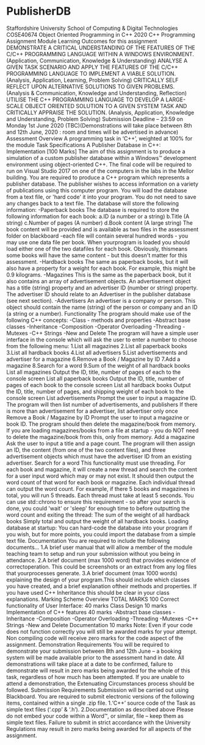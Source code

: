 # PublisherDB
Staffordshire University
School of Computing & Digital Technologies COSE40674 Object Oriented Programming in C++ 2020
C++ Programming Assignment
Module Learning Outcomes for this assignment
DEMONSTRATE A CRITICAL UNDERSTANDING OF THE FEATURES OF THE C/C++ PROGRAMMING LANGUAGE WITHIN A WINDOWS ENVIRONMENT.
(Application, Communication, Knowledge & Understanding)
ANALYSE A GIVEN TASK SCENARIO AND APPLY THE FEATURES OF THE C/C++ PROGRAMMING LANGUAGE TO IMPLEMENT A VIABLE SOLUTION.
(Analysis, Application, Learning, Problem Solving)
CRITICALLY SELF REFLECT UPON ALTERNATIVE SOLUTIONS TO GIVEN PROBLEMS.
(Analysis & Communication, Knowledge and Understanding, Reflection)
UTILISE THE C++ PROGRAMMING LANGUAGE TO DEVELOP A LARGE-SCALE OBJECT ORIENTED SOLUTION TO A GIVEN SYSTEM TASK AND CRITICALLY APPRAISE THE SOLUTION.
(Analysis, Application, Knowledge and Understanding, Problem Solving) Submission Deadline – 23:59 on Monday 1st June 2020 (TBC)(Demonstrations will take place between 8th and 12th June, 2020 : room and times will be advertised in advance)
Assessment Overview A programming task in ‘C++’, weighted at 100% for the module Task Specifications A Publisher Database in C++: Implementation [100 Marks] The aim of this assignment is to produce a simulation of a custom publisher database within a Windows™ development environment using object-oriented C++. The final code will be required to run on Visual Studio 2017 on one of the computers in the labs in the Mellor building.
You are required to produce a C++ program which represents a publisher database. The publisher wishes to access information on a variety of publications using this computer program.
You will load the database from a text file, or 'hard code' it into your program. You do not need to save any changes back to a text file.
The database will store the following information:
-Paperback books
The database is required to store the following information for each book:
a.ID (a number or a string)
b.Title (A string)
c.Number of pages (A number)
d.Book content (A large string)
The book content will be provided and is available as two files in the assessment folder on blackboard
-each file will contain several hundred words - you may use one data file per book. When yourprogram is loaded you should load either one of the two datafiles for each book. Obviously, thismeans some books will have the same content - but this doesn't matter for this assessment.
-Hardback books
The same as paperback books, but it will also have a property for a weight for each book. For example, this might be 0.9 kilograms.
-Magazines
This is the same as the paperback book, but it also contains an array of advertisement objects. An advertisement object has a title (string) property and an advertiser ID (number or string) property. The advertiser ID should relate to an Advertiser in the publisher database (see next section).
-Advertisers
An advertiser is a company or person. This object should contain the name (string) of the person or company and an ID (a string or a number).
Functionality
The program should make use of the following C++ concepts:
-Class - methods and properties
-Abstract base classes
-Inheritance
-Composition
-Operator Overloading
-Threading
-Mutexes
-C++ Strings
-New and Delete
The program will have a simple user interface in the console which will ask the user to enter a number to choose from the following menu:
1.List all magazines
2.List all paperback books
3.List all hardback books
4.List all advertisers
5.List advertisements and advertiser for a magazine
6.Remove a Book / Magazine by ID
7.Add a magazine
8.Search for a word
9.Sum of the weight of all hardback books
List all magazines
Output the ID, title, number of pages of each to the console screen
List all paperback books
Output the ID, title, number of pages of each book to the console screen
List all hardback books
Output the ID, title, number of pages, and shipping weight of each book to the console screen
List advertisements
Prompt the user to input a magazine ID. The program will then list number of advertisements, and
publishers
If there is more than advertisement for a advertiser, list advertiser only once
Remove a Book / Magazine by ID
Prompt the user to input a magazine or book ID. The program should then delete the magazine/book from memory. If you are loading magazines/books from a file at startup - you do NOT need to delete the magazine/book from this, only from memory.
Add a magazine
Ask the user to input a title and a page count. The program will then assign an ID, the content (from one of the two content files), and three advertisement objects which must have the advertiser ID from an existing advertiser.
Search for a word
This functionality must use threading. For each book and magazine, it will create a new thread and search the content for a user input word which may or may not exist. It should then output the word count of that word for each book or magazine. Each individual thread can output the word count. For example, if there 5 books and magazines in total, you will run 5 threads.
Each thread must take at least 5 seconds. You can use std::chrono to ensure this requirement - so after your search is done, you could 'wait' or 'sleep' for enough time to before outputting the word count and exiting the thread:
The sum of the weight of all hardback books
Simply total and output the weight of all hardback books.
Loading database at startup:
You can hard-code the database into your program if you wish, but for more points, you could import the database from a simple text file.
Documentation
You are required to include the following documents…
1.A brief user manual that will allow a member of the module teaching team to setup and run your submission without you being in attendance.
2.A brief document (max 1000 word) that provides evidence of correctoperation. This could be screenshots or an extract from any log files that yourprocesses generate.
3.A brief document (max 1000 words) explaining the design of your program.This should include which classes you have created, and a brief explanation oftheir methods and properties. If you have used C++ Inheritance this should be
clear in your class explanations.
Marking Scheme Overview TOTAL MARKS 100
Correct functionality of User Interface: 40 marks
Class Design 10 marks
Implementation of C++ features 40 marks
-Abstract base classes
-Inheritance
-Composition
-Operator Overloading
-Threading
-Mutexes
-C++ Strings
-New and Delete
Documentation 10 marks
Note: Even if your code does not function correctly you will still be awarded marks for your attempt. Non compiling code will receive zero marks for the code aspect of the assignment. Demonstration Requirements You will be required to demonstrate your submission between 8th and 12th June – a booking system will be made available prior to the assessment hand in date. All demonstrations will take place at a date to be confirmed, failure to demonstrate will result in zero marks being awarded for the whole of this task, regardless of how much has been attempted. If you are unable to attend a demonstration, the Extenuating Circumstances process should be followed. Submission Requirements Submission will be carried out using Blackboard. You are required to submit electronic versions of the following items, contained within a single .zip file.
1.‘C++’ source code of the Task as simple text files (‘.cpp’ & ‘.h’).
2.Documentation as described above
Please do not embed your code within a Word™, or similar, file – keep them as simple text files.
Failure to submit in strict accordance with the University Regulations may result in zero marks being awarded for all aspects of the assignment.
